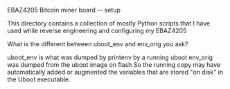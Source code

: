 EBAZ4205 Bitcoin miner board -- setup

This directory contains a collection of mostly Python scripts that I
have used while reverse engineering and configuring my EBAZ4205

What is the different between uboot_env and env_orig you ask?

uboot_env is what was dumped by printenv by a running uboot
env_orig was dumped from the uboot image on flash
So the running copy may have automatically added or augmented
the variables that are stored "on disk" in the Uboot executable.
